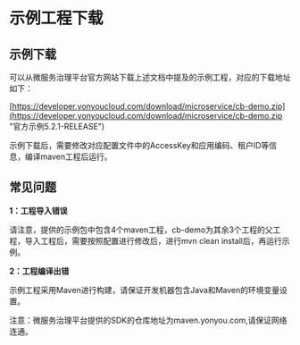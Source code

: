 # 示例工程下载

## 示例下载

可以从微服务治理平台官方网站下载上述文档中提及的示例工程，对应的下载地址如下：

[https://developer.yonyoucloud.com/download/microservice/cb-demo.zip](https://developer.yonyoucloud.com/download/microservice/cb-demo.zip "官方示例5.2.1-RELEASE")

示例下载后，需要修改对应配置文件中的AccessKey和应用编码、租户ID等信息，编译maven工程后运行。

## 常见问题

**1：工程导入错误**

请注意，提供的示例包中包含4个maven工程，cb-demo为其余3个工程的父工程，导入工程后，需要按照配置进行修改后，进行mvn clean install后，再运行示例。

**2：工程编译出错**

示例工程采用Maven进行构建，请保证开发机器包含Java和Maven的环境变量设置。

注意：微服务治理平台提供的SDK的仓库地址为maven.yonyou.com,请保证网络连通。
